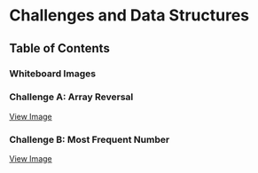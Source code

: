 # Challenges and Data Structures

## Table of Contents

### Whiteboard Images

### Challenge A: Array Reversal
[View Image](https://github.com/Moayadhamdan/challenges-and-data-structures/blob/main/whiteboard-challenges/Array%20Reversal.PNG)

### Challenge B: Most Frequent Number
[View Image]()

